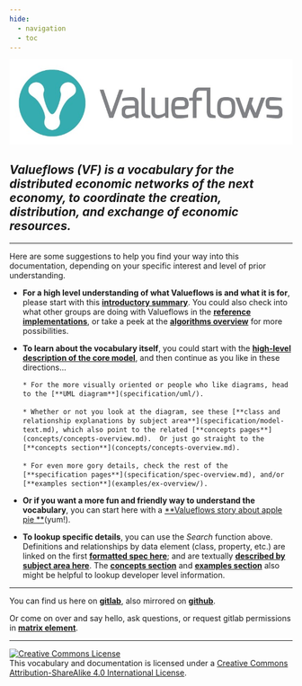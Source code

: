 ```yaml
---
hide:
  - navigation
  - toc
---
```


![Value Flows](assets/VF-logo-heading.jpg)
## *Valueflows (VF) is a vocabulary for the distributed economic networks of the next economy, to coordinate the creation, distribution, and exchange of economic resources.*

<hr/>

Here are some suggestions to help you find your way into this documentation, depending on your specific interest and level of prior understanding.

* **For a high level understanding of what Valueflows is and what it is for**, please start with this [**introductory summary**](introduction/introduction.md).  You could also check into what other groups are doing with Valueflows in the [**reference implementations**](appendix/usedfor.md), or take a peek at the [**algorithms overview**](algorithms/overview.md) for more possibilities.

* **To learn about the vocabulary itself**, you could start with the [**high-level description of the core model**](introduction/core.md), and then continue as you like in these directions...

      * For the more visually oriented or people who like diagrams, head to the [**UML diagram**](specification/uml/).

      * Whether or not you look at the diagram, see these [**class and relationship explanations by subject area**](specification/model-text.md), which also point to the related [**concepts pages**](concepts/concepts-overview.md).  Or just go straight to the [**concepts section**](concepts/concepts-overview.md).

      * For even more gory details, check the rest of the [**specification pages**](specification/spec-overview.md), and/or [**examples section**](examples/ex-overview/).

* **Or if you want a more fun and friendly way to understand the vocabulary**, you can start here with a [**Valueflows story about apple pie **](assets/ValueFlows-Story.pdf)(yum!).

* **To lookup specific details**, you can use the *Search* function above.  Definitions and relationships by data element (class, property, etc.) are linked on the first [**formatted spec here**](specification/vfspec/); and are textually [**described by subject area here**](specification/model-text.md).  The [**concepts section**](concepts/concepts-overview.md) and [**examples section**](examples/ex-overview.md) also might be helpful to lookup developer level information.

<hr/>

You can find us here on [**gitlab**](https://lab.allmende.io/valueflows), also mirrored on [**github**](https://github.com/valueflows).  

Or come on over and say hello, ask questions, or request gitlab permissions in [**matrix element**](https://matrix.to/#/#valueflows:matrix.org). 

<hr/>

<a rel="license" href="http://creativecommons.org/licenses/by-sa/4.0/"><img alt="Creative Commons License" style="border-width:0" src="https://i.creativecommons.org/l/by-sa/4.0/88x31.png" /></a><br />This vocabulary and documentation is licensed under a <a rel="license" href="http://creativecommons.org/licenses/by-sa/4.0/">Creative Commons Attribution-ShareAlike 4.0 International License</a>.
